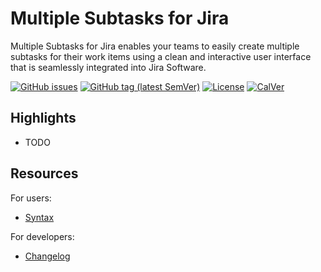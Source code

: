 # Multiple Subtasks for Jira

Multiple Subtasks for Jira enables your teams to easily create multiple subtasks for their work items using a clean and interactive user interface that is seamlessly integrated into Jira Software.

[![GitHub issues](https://img.shields.io/github/issues/codescape/jira-multiple-subtasks.svg)](https://github.com/codescape/jira-multiple-subtasks/issues)
[![GitHub tag (latest SemVer)](https://img.shields.io/github/tag/codescape/jira-multiple-subtasks.svg)](https://github.com/codescape/jira-multiple-subtasks/releases)
[![License](https://img.shields.io/github/license/codescape/jira-multiple-subtasks.svg)](license.txt)
[![CalVer](https://img.shields.io/badge/calver-YY.MM.MICRO-22bfda.svg)](https://calver.org/)

## Highlights

* TODO

## Resources

For users:

* [Syntax](https://github.com/codescape/jira-multiple-subtasks/blob/master/docs/syntax.md)

For developers:

* [Changelog](https://github.com/codescape/jira-multiple-subtasks/blob/master/docs/changelog.md)
